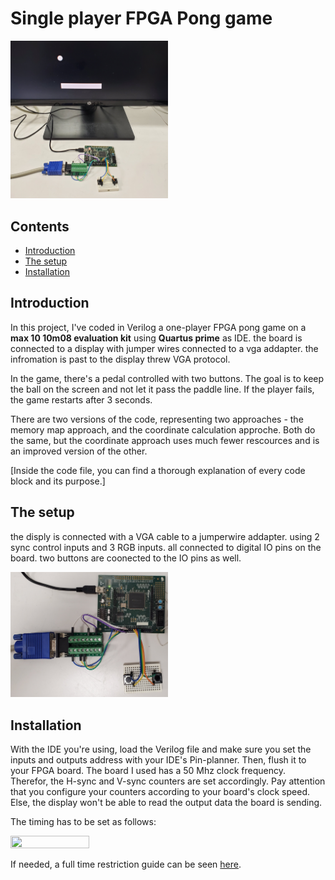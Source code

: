 # Single player FPGA Pong game

<img src="https://github.com/Talzaidman/single-player-pong-game-FPGA/blob/b148df2372f2d4553ff93f5a0607e8556a20db44/Photos/all.jpg" width=50% height=50%>

## Contents
- [Introduction](#Introduction)
- [The setup](#The-Setup)
- [Installation](#installation)

## Introduction
In this project, I've coded in Verilog a one-player FPGA pong game on a **max 10 10m08 evaluation kit** using **Quartus prime** as IDE.
the board is connected to a display with jumper wires connected to a vga addapter. the infromation is past to the display threw VGA protocol.

In the game, there's a pedal controlled with two buttons. The goal is to keep the ball on the screen and not let it pass the paddle line.
If the player fails, the game restarts after 3 seconds.

There are two versions of the code, representing two approaches - the memory map approach, and the coordinate calculation approche. 
Both do the same, but the coordinate approach uses much fewer rescources and is an improved version of the other.

[Inside the code file, you can find a thorough explanation of every code block and its purpose.]

## The setup
the disply is connected with a VGA cable to a jumperwire addapter. using 2 sync control inputs and 3 RGB inputs.
all connected to digital IO pins on the board.
two buttons are coonected to the IO pins as well.

<img src="https://github.com/Talzaidman/single-player-pong-game-FPGA/blob/b148df2372f2d4553ff93f5a0607e8556a20db44/Photos/closeup.jpg" width=50% height=50%>


## Installation
With the IDE you're using, load the Verilog file and make sure you set the inputs and outputs address with your IDE's Pin-planner. Then, flush it to your FPGA board.
The board I used has a 50 Mhz clock frequency. Therefor, the H-sync and V-sync counters are set accordingly. Pay attention that you configure your counters according to your board's clock speed. Else, the display won't be able to read the output data the board is sending. 

The timing has to be set as follows:

<img src="https://github.com/Talzaidman/Pong/blob/078d2ed1bbc40f8d17dcb29f80c88ef32998d2a8/Photos/Timingtable.png" width=50% height=50%>

If needed, a full time restriction guide can be seen [here](http://javiervalcarce.eu/html/vga-signal-format-timming-specs-en.html).


